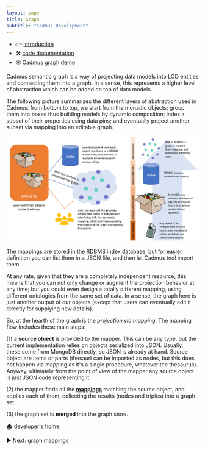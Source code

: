 ```yaml
---
layout: page
title: Graph
subtitle: "Cadmus Development"
---
```


- 👉 [introduction](https://cadmus.fusi-soft.com/#/docs/semantic-graph)
- 🛠️ [code documentation](https://github.com/vedph/cadmus-graph/blob/master/docs/index.md)
- 🕸️ [Cadmus graph demo](https://cadmus-graph-demo.fusi-soft.com)

Cadmus semantic graph is a way of projecting data models into LOD entities and connecting them into a graph. In a sense, this represents a higher level of abstraction which can be added on top of data models.

The following picture summarizes the different layers of abstraction used in Cadmus: from bottom to top, we start from the monadic objects; group them into boxes thus building models by dynamic composition; index a subset of their properties using data pins; and eventually project another subset via mapping into an editable graph.

![graph architecture](../../../img/cadmus/graph/graph-architecture.png)

The mappings are stored in the RDBMS index database, but for easier definition you can list them in a JSON file, and then let Cadmus tool import them.

At any rate, given that they are a completely independent resource, this means that you can not only change or augment the projection behavior at any time; but you could even design a totally different mapping, using different ontologies from the same set of data. In a sense, the graph here is just another output of our objects (except that users can eventually edit it directly for supplying new details).

So, at the hearth of the graph is the _projection via mapping_. The mapping flow includes these main steps:

(1) a **source object** is provided to the mapper. This can be any type, but the current implementation relies on objects serialized into JSON. Usually, these come from MongoDB directly, so JSON is already at hand. Source object are items or parts (thesauri can be imported as nodes, but this does not happen via mapping as it's a single procedure, whatever the thesaurus). Anyway, ultimately from the point of view of the mapper any source object is just JSON code representing it.

(2) the mapper finds all the **[mappings](graph-mappings.md)** matching the source object, and applies each of them, collecting the results (nodes and triples) into a graph set.

(3) the graph set is **merged** into the graph store.

🏠 [developer's home](../toc.md)

▶️ Next: [graph mappings](graph-mappings.md)
